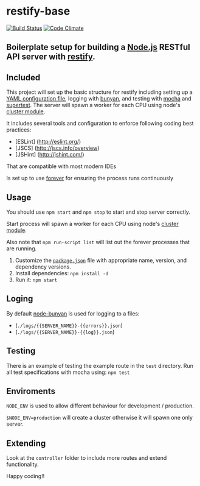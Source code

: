 restify-base
============

[![Build Status](https://travis-ci.org/rblazquez/restify-base.svg)](https://travis-ci.org/rblazquez/node-restify-boilerplate)
[![Code Climate](https://codeclimate.com/github/rblazquez/restify-base.png)](https://codeclimate.com/github/rblazquez/node-restify-boilerplate)


## Boilerplate setup for building a [Node.js](http://nodejs.org/) RESTful API server with [restify](http://mcavage.github.io/node-restify/).


## Included

This project will set up the basic structure for restify including setting up a [YAML configuration file](https://github.com/rjyo/yaml-config-node), logging with [bunyan](https://github.com/trentm/node-bunyan), and testing with [mocha](http://mochajs.org/) and [supertest](https://github.com/visionmedia/supertest). The server will spawn a worker for each CPU using node's [cluster module](http://nodejs.org/docs/latest/api/cluster.html).

It includes several tools and configuration to enforce following coding best practices:

- [ESLint] (http://eslint.org/)
- [JSCS] (http://jscs.info/overview)
- [JSHint] (http://jshint.com/)

That are compatible with most modern IDEs

Is set up to use [forever](https://github.com/nodejitsu/forever) for ensuring the process runs continuously


## Usage

You should use `npm start` and `npm stop` to start and stop server  correctly.

Start process will spawn a worker for each CPU using node's [cluster module](http://nodejs.org/docs/latest/api/cluster.html).

Also note that `npm run-script list` will list out the forever processes that are running.

1. Customize the [`package.json`](https://npmjs.org/doc/files/package.json.html) file with appropriate name, version, and dependency versions.
2. Install dependencies: `npm install -d`
3. Run it: `npm start`

## Loging

By default [node-bunyan](https://github.com/trentm/node-bunyan) is used for logging to a files:
 - (`./logs/{{SERVER_NAME}}-{{errors}}.json`)
 - (`./logs/{{SERVER_NAME}}-{{log}}.json`)

## Testing

There is an example of testing the example route in the `test` directory. Run all test specifications with mocha using: `npm test`


## Enviroments

`NODE_ENV` is used to allow different behaviour for development / production. 

`$NODE_ENV=production` will create a cluster otherwise it will spawn one only server.

## Extending

Look at the `controller` folder to include more routes and extend functionality.


Happy coding!!
